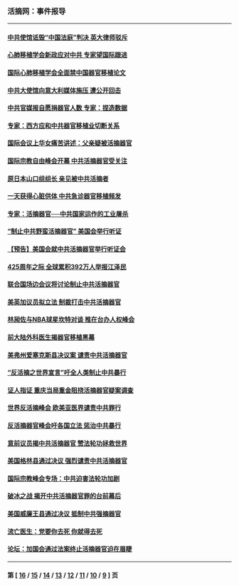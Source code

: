 ### 活摘网：事件报导
---
#### [中共使馆诋毁“中国法庭”判决 英大律师驳斥](../../pages/nf5877/n13833945.md?09290430) 
#### [心肺移植学会新政应对中共 专家望国际跟进](../../pages/nf5877/n13829043.md?09290430) 
#### [国际心肺移植学会全面禁中国器官移植论文](../../pages/nf5877/n13827785.md?09290430) 
#### [中共大使馆向意大利媒体施压 遭公开回击](../../pages/nf5877/n13826038.md?09290430) 
#### [中共官媒报自愿捐器官人数 专家：捏造数据](../../pages/nf5877/n13814130.md?09290430) 
#### [专家：西方应和中共器官移植业切断关系](../../pages/nf5877/n13772828.md?09290430) 
#### [国际会议上华女痛苦讲述：父亲疑被活摘器官](../../pages/nf5877/n13771583.md?09290430) 
#### [国际宗教自由峰会开幕 中共活摘器官受关注](../../pages/nf5877/n13769995.md?09290430) 
#### [原日本山口组组长 亲见被中共活摘者](../../pages/nf5877/n13767360.md?09290430) 
#### [一天获得心脏供体 中共急诊器官移植频发](../../pages/nf5877/n13764689.md?09290430) 
#### [专家：活摘器官──中共国家运作的工业屠杀](../../pages/nf5877/n13761178.md?09290430) 
#### [“制止中共野蛮活摘器官” 美国会举行听证](../../pages/nf5877/n13735831.md?09290430) 
#### [【预告】美国会就中共活摘器官举行听证会](../../pages/nf5877/n13732843.md?09290430) 
#### [425周年之际 全球累积392万人举报江泽民](../../pages/nf5877/n13719232.md?09290430) 
#### [联合国场边会议将讨论制止中共活摘器官](../../pages/nf5877/n13656361.md?09290430) 
#### [美英加议员拟立法 制裁打击中共活摘器官](../../pages/nf5877/n13430251.md?09290430) 
#### [林昶佐与NBA球星坎特对谈 推在台办人权峰会](../../pages/nf5877/n13414467.md?09290430) 
#### [前大陆外科医生揭器官移植黑幕](../../pages/nf5877/n13401416.md?09290430) 
#### [美弗州爱塞克斯县决议案 谴责中共活摘器官](../../pages/nf5877/n13320919.md?09290430) 
#### [“反活摘之世界宣言”吁全人类制止中共暴行](../../pages/nf5877/n13259730.md?09290430) 
#### [证人指证 重庆当局重金阻挠活摘器官疑案调查](../../pages/nf5877/n13259127.md?09290430) 
#### [世界反活摘峰会 欧美亚医界谴责中共罪行](../../pages/nf5877/n13253550.md?09290430) 
#### [反活摘器官峰会吁各国立法 惩治中共暴行](../../pages/nf5877/n13245052.md?09290430) 
#### [意前议员揭中共活摘器官 赞法轮功拯救世界](../../pages/nf5877/n13203445.md?09290430) 
#### [美国格林县通过决议 强烈谴责中共活摘器官](../../pages/nf5877/n13119367.md?09290430) 
#### [国际宗教峰会专场：中共迫害法轮功加剧](../../pages/nf5877/n13088279.md?09290430) 
#### [破冰之战 揭开中共活摘器官罪的台前幕后](../../pages/nf5877/n13082457.md?09290430) 
#### [美国威廉王县通过决议 抵制中共强摘器官](../../pages/nf5877/n13056521.md?09290430) 
#### [流亡医生：党要你去死 你就得去死](../../pages/nf5877/n13052835.md?09290430) 
#### [论坛：加国会通过法案终止活摘器官迫在眉睫](../../pages/nf5877/n13029839.md?09290430) 

---
#### 第 [ [16](./16.md?09290430) / [15](./15.md?09290430) / [14](./14.md?09290430) / [13](./13.md?09290430) / [12](./12.md?09290430) / [11](./11.md?09290430) / [10](./10.md?09290430) / [9](./9.md?09290430) ] 页
